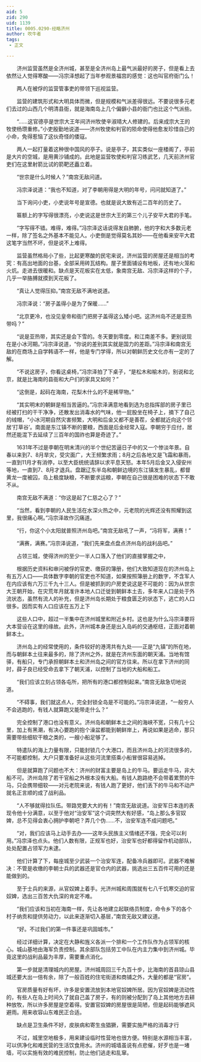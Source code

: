 ```yaml
---
aid: 5
zid: 290
uid: 1139
title: 0005.0290-经略济州
author: 吹牛者
tags: 
 - 正文

---
```




　　济州监营虽然是全济州城，甚至是全济州岛上最气派最好的房子，但是看上去依然让人觉得寒酸——冯宗泽想起了当年参观景福宫的感觉：这也叫官府衙门么！

　　两人在被俘的监营管事吏的带领下巡视监营。

　　监营的建筑形式和大明具体而微，但是规模和气派差得很远。不要说很多元老们去过的山西几个明清县衙，就是海南岛上几个偏僻小县的衙门也比这个气派些。

　　“……这官德亭是世宗大王年间济州牧使辛淑晴大人修建的。后来成宗大王的牧使杨瓒重修。”小吏殷勤地说道——济州牧使和判官的陨命使得他愈发珍惜自己的小命，免得惹恼了这伙奇怪的倭寇。

　　两人一起打量着这种很中国风的亭子。说是亭子，其实类似一座楼阁了，亭前是大片的空城，是用黄沙铺成的。此地是监营牧使和判官习练武艺，几天前济州官吏们在这里射箭比试的箭靶还矗立着。

　　“世宗是什么时候人？”南宫无敌问道。

　　冯宗泽说道：“我也不知道，对了李朝用得是大明的年号，问问就知道了。”

　　当下询问小吏，小吏说年号是宣德。也就是说大致有近二百年的历史了。

　　匾额上的字写得很漂亮，小吏说这是世宗大王的第三个儿子安平大君的手笔。

　　“字写得不错。难得，难得。”冯宗泽这话说得发自肺腑，他的字和大多数元老一样，除了签名之外基本不能见人。小吏倒是觉得莫名其妙——在他看来安平大君这笔字当然不坏，但是说不上难得。

　　监营虽然格局小了些，比起更寒酸的民宅来说，济州监营的房屋还是相当的考究：有高出地面的台基，全部采用砖瓦结构。屋子里面铺设有地板，还有地火笼和火炕。走进去很暖和。缺点是天花板实在太低，象南宫无敌、冯宗泽这样的个子，几乎一举胳膊就摸到天花板了。

　　“真让人觉得压抑。”南宫无敌不满地说道。

　　冯宗泽说：“房子盖得小是为了保暖……”

　　“北京更冷，也没见皇帝和衙门把房子盖得这么矮小吧。这济州岛不还是亚热带吗？”

　　“说是亚热带，其实还是会下雪的。冬天要到零度。和江南差不多。更别说现在是小冰河期。”冯宗泽说道，“你说的差别其实就是国力的差距。”冯宗泽和南宫无敌的在商场上自学韩语不一样，他是专门学得，所以对朝鲜历史文化亦有一定的了解。

　　“不说这房子，你看这桌椅，”冯宗泽拍了下桌子，“是松木和榆木的，别说和北京，就是比海南的县衙和大户们的家具又如何？”

　　“这倒是，起码在海南，花梨木什么的不是稀罕物。”

　　“其实明末的朝鲜是相当苦逼的。”冯宗泽满意地看到选为总指挥部的房子里已经被打扫的干干净净，还散发出消毒水的气味，他一屁股坐在椅子上，摘下了自己的绒帽，“小冰河期自然灾害频繁，大明和后金又都不是善茬，全都就近向这个邻居‘打草谷’。南面是东江镇不断的要粮，西面是后金经常入寇。李朝穷于应付，居然还能混下去延续了三百年的国祚也算是奇迹了。”

　　1631年不过是李朝在明末清兴的半个世纪苦逼日子中的又一个惨淡年景。自春以来到7、8月旱灾，受灾面广，大王频繁求雨；8月之后各地又是飞霜和暴雨，一直到11月才有消停，以至大臣统统请辞以求平息天怒。本年5月后金又入侵安州等地，一直到7、8月才退兵。盘踞辽东半岛和朝鲜边境的东江镇发生暴乱，都督黄龙一度被囚，岛上极度缺粮，不断要求运粮，李朝在自己很是困难的状态下不敢不从。

　　南宫无敌不满道：“你这是起了仁慈之心了？”

　　“当然，看到李朝的人民生活在水深火热之中，元老院的光辉还没有照耀到这里，我很痛心啊。”冯宗泽故作沉痛道。

　　“行，你这个小太阳就普照济州岛吧。”南宫无敌吼了一声，“冯将军，满赛！”

　　“满赛，满赛。”冯宗泽说道，“我们先来盘点盘点济州岛的战利品吧。”

　　占领三城，使得济州的至少一半人口落入了他们的直接掌握之中，

　　根据历史资料和审问被俘的官吏、缴获的簿册，他们大致知道现在的济州岛上有五万人口——具体数字李朝的官吏也不知道，如果按照簿册上的数字，不含军人在内应该有六万三千九十三人。但是被抓到的户房吏说这是不可能的：因为从世宗大王朝开始，在灾荒年月就准许本地人口迁徙到朝鲜本土去，多年来人口是处于外流状态，虽然有流人的补充，但是济州岛长期处于粮食匮乏的状态下，逃亡的人口很多。因而实有人口应该在五万上下

　　这些人口中，超过一半集中在济州城里和附近乡村。这也是为什么冯宗泽要将大本营设在这里的缘故。此外，济州城本身还是出入岛屿的交通枢纽，正面对着朝鲜本土。

　　济州岛上的经常使用的，条件较好的港湾共有九处——正是“九镇”的所在地，而与朝鲜本土往来最多的，除了济州之外，就是在济州东面的朝天浦。当地有馆驿，有船只，专门承担朝鲜本土和济州岛之间的官方往来。所以在拿下济州的同时，薛子良已经受命去拿下了朝天浦，以控制了当地的大船和船工。

　　“我们应该立刻占领各屯所，把所有的港口都控制起来。”南宫无敌急切地说道。

　　“不碍事，我们就这点人，完全封锁全岛是不可能的。”冯宗泽说道，“一般穷人不会逃跑的，有钱人就算跑又能带走什么？”

　　完全控制了港口也没有意义。济州岛和朝鲜本土之间的海峡不宽，只有几十公里，加上有黑潮，有决心要跑的抱个澡盆都能到朝鲜岸上，再说如果是逃命，那只需要带些细软干粮之类的，一艘小船足够了。

　　特遣队的海上力量有限，只能封锁几个大港口，而且济州岛上的河流很多的，不可能都控制，大户只要准备好从这些河流里搭乘小船冒很容易逃掉。

　　但是就算跑了问题也不大：济州的财富主要是岛上的牛马。要运走牛马，非大船不可。济州岛除了若干官船之外根本没有大船。有钱人跑路绝不会带着累赘的牛马，只会携带细软——对元老院来说，有钱人跑了更好，他们丢下的牛马和不动产就名正言顺的成了战利品。

　　“人不够就得拉队伍。带路党要大大的有！”南宫无敌说道。治安军日本连的表现令他十分满意，以至于他对“治安军”这个词突然大有好感，“岛上那么多官奴婢，总不见得会衷心拥护李朝吧？弄几个伪……不，治安军连不成问题吧。”

　　“对，我们应该马上动手去办——这年头民族主义情绪还不强，完全可以利用。”冯宗泽也点头。他们人数有限，正规军也好，治安军也好都得留作机动部队，处处配置占领军力未逮。

　　他们计算了下，每座城至少武装一个治安军连，配备冷兵器即可。武器不难解决：不管是收缴的李朝士兵的武器还是官仓内的武器，挑选出三五百件可用的还是能做到的。

　　至于士兵的来源，从官奴婢上着手。光济州城和周围就有七八千饥寒交迫的官奴婢，选出三百苦大仇深的肯定不难。

　　“我们应该和当初在海南一样，先让各地建立起联络员制度，命令乡下的各个村子纳贡和提供劳动力，以此来逐渐切入基层，”南宫无敌又建议道。

　　“好。不过我们的第一件事还是巩固城市。”

　　经过详细计算，决定在大静和旌义各派一个排和一个工作队作为占领军的核心。城山基地由海军负责控制。其余部队包括劳工中队在内主力集中到济州城。毕竟这里的战利品最为丰厚，需要重点消化。

　　第一步就是清理城内的房屋。济州城周回三千九百十步，比海南的首县琼山县城还要大出一倍有余，除了一般百姓的住宅街道和商铺之外，大量的都是“官房”。

　　官房质量有好有坏，许多是安置流放到本地官奴婢所居。因为官奴婢是流动性的，有些人在岛上时间久了就自己盖了房子，有的则被分配到了岛上其他地方去耕种放牧，所以许多房屋是空着得。安置官奴婢的房屋很是简陋，但是起码能够遮风避雨。用来收容山东难民正合适。

　　缺点是卫生条件不好，皮肤病和寄生虫猖獗，需要实施严格的消毒才行

　　不过，城里空地极多，用来建设临时性营地也很方便。特别是水源相当丰富，可以供净化和难民营的生活饮食用水。济州的城墙虽说有点悲催，好歹也是一堵墙，可以实施有效的难民控制，防止他们逃走和乱窜。


